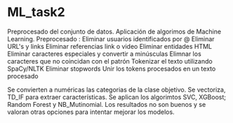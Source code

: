 # ML_task2
Preprocesado del conjunto de datos. Aplicación de algorimos de Machine Learning.
Preprocesado : 
Eliminar usuarios identificados por @
Eliminar URL's y links
Eliminar referencias link o video
Eliminar entidades HTML
Eliminar caracteres especiales y convertir a minúsculas
Elimnar los caracteres que no coincidan con el patrón
Tokenizar el texto utilizando SpaCy/NLTK
Eliminar stopwords
Unir los tokens procesados en un texto procesado

Se convierten a numéricas las categorias de la clase objetivo.
Se vectoriza, TD_IF para extraer características.
Se aplican los algorimtos SVC, XGBoost; Random Forest y NB_Mutinomial.
Los resultados no son buenos y se valoran otras opciones para intentar mejorar los modelos.
